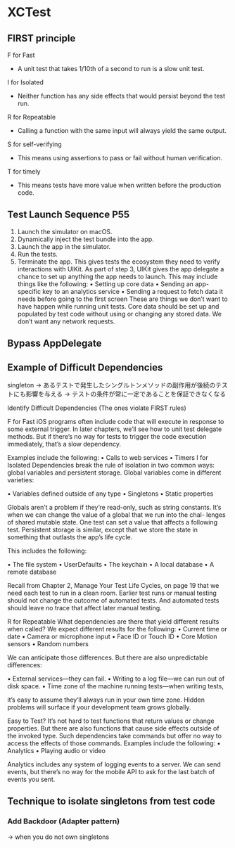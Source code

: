 # XCTest

## FIRST principle

F for Fast 
- A unit test that takes 1/10th of a second to run is a slow unit test.  

I for Isolated 
- Neither function has any side effects that would persist beyond the test run.  

R for Repeatable 
- Calling a function with the same input will always yield the same output.  

S for self-verifying
- This means using assertions to pass or fail without human verification.  

T for timely
- This means tests have more value when written before the production code.  

## Test Launch Sequence P55

1. Launch the simulator on macOS.
2. Dynamically inject the test bundle into the app.
3. Launch the app in the simulator.
4. Run the tests.
5. Terminate the app.
This gives tests the ecosystem they need to verify interactions with UIKit. As part of step 3, UIKit gives the app delegate a chance to set up anything the app needs to launch. This may include things like the following:
• Setting up core data
• Sending an app-specific key to an analytics service
• Sending a request to fetch data it needs before going to the first screen
These are things we don’t want to have happen while running unit tests. Core data should be set up and populated by test code without using or changing any stored data. We don’t want any network requests.


## Bypass AppDelegate

## Example of Difficult Dependencies

singleton -> あるテストで発生したシングルトンメソッドの副作用が後続のテストにも影響を与える -> テストの条件が常に一定であることを保証できなくなる

Identify Difficult Dependencies (The ones violate FIRST rules)

F for Fast iOS programs often include code that will execute in response to some external trigger. 
In later chapters, we’ll see how to unit test delegate methods. But if there’s no way for tests to trigger the code execution immediately, that’s a slow dependency. 

Examples include the following:
• Calls to web services • Timers
I for Isolated Dependencies break the rule of isolation in two common ways: global variables and persistent storage.
Global variables come in different varieties:

• Variables defined outside of any type • Singletons
• Static properties

Globals aren’t a problem if they’re read-only, such as string constants. 
It’s when we can change the value of a global that we run into the chal- lenges of shared mutable state. 
One test can set a value that affects a following test.
Persistent storage is similar, except that we store the state in something that outlasts the app’s life cycle. 

This includes the following:

• The file system
• UserDefaults
• The keychain
• A local database
• A remote database

Recall from Chapter 2, Manage Your Test Life Cycles, on page 19 that we need each test to run in a clean room. 
Earlier test runs or manual testing should not change the outcome of automated tests. 
And automated tests should leave no trace that affect later manual testing.

R for Repeatable What dependencies are there that yield different results when called? 
We expect different results for the following:
• Current time or date
• Camera or microphone input • Face ID or Touch ID
• Core Motion sensors
• Random numbers

We can anticipate those differences. 
But there are also unpredictable differences:

• External services—they can fail.
• Writing to a log file—we can run out of disk space.
• Time zone of the machine running tests—when writing tests,

it’s easy to assume they’ll always run in your own time zone.
Hidden problems will surface if your development team grows globally.

Easy to Test? It’s not hard to test functions that return values or change properties. 
But there are also functions that cause side effects outside of the invoked type. 
Such dependencies take commands but offer no way to access the effects of those commands. Examples include the following:
• Analytics
• Playing audio or video

Analytics includes any system of logging events to a server. 
We can send events, but there’s no way for the mobile API to ask for the last batch of events you sent.


## Technique to isolate singletons from test code

### Add Backdoor (Adapter pattern)
-> when you do not own singletons
